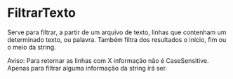# FiltrarTexto
Serve para filtrar, a partir de um arquivo de texto, linhas que contenham um determinado texto, ou palavra.
Também filtra dos resultados o início, fim ou o meio da string.

Aviso:
Para retornar as linhas com X informação não é CaseSensitive. Apenas para filtrar alguma informação da string irá ser.
